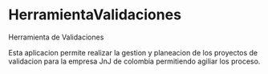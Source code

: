 # HerramientaValidaciones
Herramienta de Validaciones

Esta aplicacion permite realizar la gestion y planeacion de los proyectos de validacion para la empresa JnJ de colombia permitiendo agiliar los proceso.



